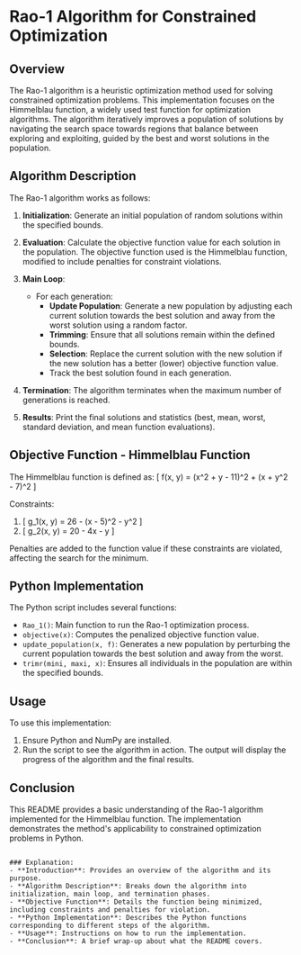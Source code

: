 # Rao-1 Algorithm for Constrained Optimization

## Overview
The Rao-1 algorithm is a heuristic optimization method used for solving constrained optimization problems. This implementation focuses on the Himmelblau function, a widely used test function for optimization algorithms. The algorithm iteratively improves a population of solutions by navigating the search space towards regions that balance between exploring and exploiting, guided by the best and worst solutions in the population.

## Algorithm Description
The Rao-1 algorithm works as follows:

1. **Initialization**: Generate an initial population of random solutions within the specified bounds.

2. **Evaluation**: Calculate the objective function value for each solution in the population. The objective function used is the Himmelblau function, modified to include penalties for constraint violations.

3. **Main Loop**:
   - For each generation:
     - **Update Population**: Generate a new population by adjusting each current solution towards the best solution and away from the worst solution using a random factor.
     - **Trimming**: Ensure that all solutions remain within the defined bounds.
     - **Selection**: Replace the current solution with the new solution if the new solution has a better (lower) objective function value.
     - Track the best solution found in each generation.

4. **Termination**: The algorithm terminates when the maximum number of generations is reached.

5. **Results**: Print the final solutions and statistics (best, mean, worst, standard deviation, and mean function evaluations).

## Objective Function - Himmelblau Function

The Himmelblau function is defined as:
\[ f(x, y) = (x^2 + y - 11)^2 + (x + y^2 - 7)^2 \]

Constraints:
1. \[ g_1(x, y) = 26 - (x - 5)^2 - y^2 \]
2. \[ g_2(x, y) = 20 - 4x - y \]

Penalties are added to the function value if these constraints are violated, affecting the search for the minimum.

## Python Implementation

The Python script includes several functions:
- `Rao_1()`: Main function to run the Rao-1 optimization process.
- `objective(x)`: Computes the penalized objective function value.
- `update_population(x, f)`: Generates a new population by perturbing the current population towards the best solution and away from the worst.
- `trimr(mini, maxi, x)`: Ensures all individuals in the population are within the specified bounds.

## Usage
To use this implementation:
1. Ensure Python and NumPy are installed.
2. Run the script to see the algorithm in action. The output will display the progress of the algorithm and the final results.

## Conclusion
This README provides a basic understanding of the Rao-1 algorithm implemented for the Himmelblau function. The implementation demonstrates the method's applicability to constrained optimization problems in Python.
```

### Explanation:
- **Introduction**: Provides an overview of the algorithm and its purpose.
- **Algorithm Description**: Breaks down the algorithm into initialization, main loop, and termination phases.
- **Objective Function**: Details the function being minimized, including constraints and penalties for violation.
- **Python Implementation**: Describes the Python functions corresponding to different steps of the algorithm.
- **Usage**: Instructions on how to run the implementation.
- **Conclusion**: A brief wrap-up about what the README covers.